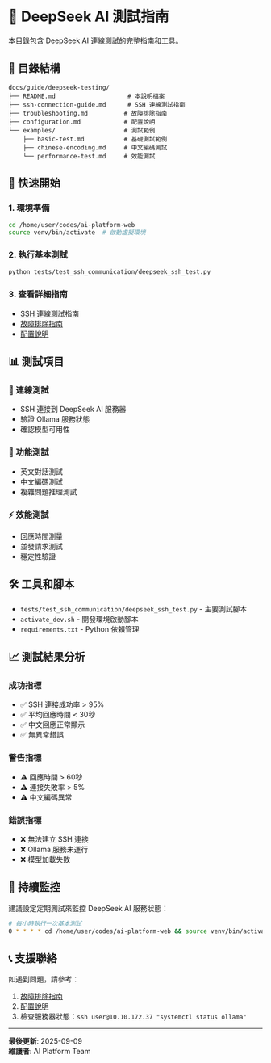 # 🤖 DeepSeek AI 測試指南

本目錄包含 DeepSeek AI 連線測試的完整指南和工具。

## 📁 目錄結構

```
docs/guide/deepseek-testing/
├── README.md                    # 本說明檔案
├── ssh-connection-guide.md      # SSH 連線測試指南
├── troubleshooting.md          # 故障排除指南
├── configuration.md            # 配置說明
└── examples/                   # 測試範例
    ├── basic-test.md           # 基礎測試範例
    ├── chinese-encoding.md     # 中文編碼測試
    └── performance-test.md     # 效能測試
```

## 🎯 快速開始

### 1. 環境準備
```bash
cd /home/user/codes/ai-platform-web
source venv/bin/activate  # 啟動虛擬環境
```

### 2. 執行基本測試
```bash
python tests/test_ssh_communication/deepseek_ssh_test.py
```

### 3. 查看詳細指南
- [SSH 連線測試指南](ssh-connection-guide.md)
- [故障排除指南](troubleshooting.md)
- [配置說明](configuration.md)

## 📊 測試項目

### 🔗 連線測試
- SSH 連接到 DeepSeek AI 服務器
- 驗證 Ollama 服務狀態
- 確認模型可用性

### 💬 功能測試
- 英文對話測試
- 中文編碼測試
- 複雜問題推理測試

### ⚡ 效能測試
- 回應時間測量
- 並發請求測試
- 穩定性驗證

## 🛠️ 工具和腳本

- `tests/test_ssh_communication/deepseek_ssh_test.py` - 主要測試腳本
- `activate_dev.sh` - 開發環境啟動腳本
- `requirements.txt` - Python 依賴管理

## 📈 測試結果分析

### 成功指標
- ✅ SSH 連接成功率 > 95%
- ✅ 平均回應時間 < 30秒
- ✅ 中文回應正常顯示
- ✅ 無異常錯誤

### 警告指標
- ⚠️ 回應時間 > 60秒
- ⚠️ 連接失敗率 > 5%
- ⚠️ 中文編碼異常

### 錯誤指標
- ❌ 無法建立 SSH 連接
- ❌ Ollama 服務未運行
- ❌ 模型加載失敗

## 🔄 持續監控

建議設定定期測試來監控 DeepSeek AI 服務狀態：

```bash
# 每小時執行一次基本測試
0 * * * * cd /home/user/codes/ai-platform-web && source venv/bin/activate && python tests/test_ssh_communication/deepseek_ssh_test.py >> logs/deepseek_hourly.log 2>&1
```

## 📞 支援聯絡

如遇到問題，請參考：
1. [故障排除指南](troubleshooting.md)
2. [配置說明](configuration.md)
3. 檢查服務器狀態：`ssh user@10.10.172.37 "systemctl status ollama"`

---

**最後更新**: 2025-09-09  
**維護者**: AI Platform Team